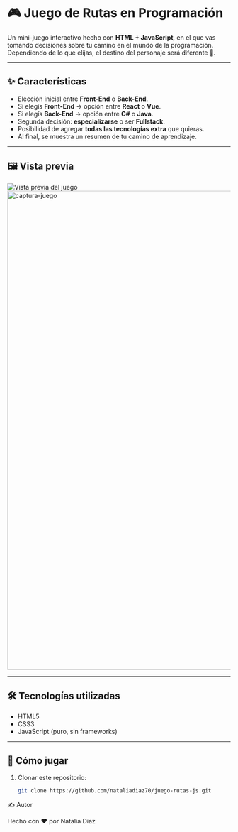 # 🎮 Juego de Rutas en Programación

Un mini-juego interactivo hecho con **HTML + JavaScript**, en el que vas tomando decisiones sobre tu camino en el mundo de la programación.  
Dependiendo de lo que elijas, el destino del personaje será diferente 🚀.

---

## ✨ Características
- Elección inicial entre **Front-End** o **Back-End**.
- Si elegís **Front-End** → opción entre **React** o **Vue**.
- Si elegís **Back-End** → opción entre **C#** o **Java**.
- Segunda decisión: **especializarse** o ser **Fullstack**.
- Posibilidad de agregar **todas las tecnologías extra** que quieras.
- Al final, se muestra un resumen de tu camino de aprendizaje.

---
## 🖼️ Vista previa
![Vista previa del juego](https://via.placeholder.com/800x400.png?text=Juego+de+Rutas+en+Programacion)
<img width="1920" height="1080" alt="captura-juego" src="https://github.com/user-attachments/assets/9d75f6e7-fc86-4083-864c-44d604010d4b" />


---


## 🛠️ Tecnologías utilizadas
- HTML5
- CSS3
- JavaScript (puro, sin frameworks)

---

## 🚀 Cómo jugar
1. Clonar este repositorio:
   ```bash
   git clone https://github.com/nataliadiaz70/juego-rutas-js.git

✍️ Autor

Hecho con ❤️ por Natalia Diaz   
